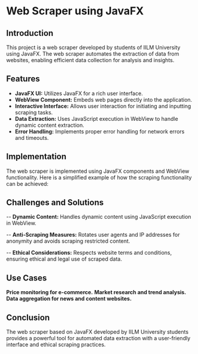 # Web Scraper using JavaFX

## Introduction
This project is a web scraper developed by students of IILM University using JavaFX. The web scraper automates the extraction of data from websites, enabling efficient data collection for analysis and insights.

## Features
- **JavaFX UI:** Utilizes JavaFX for a rich user interface.
- **WebView Component:** Embeds web pages directly into the application.
- **Interactive Interface:** Allows user interaction for initiating and inputting scraping tasks.
- **Data Extraction:** Uses JavaScript execution in WebView to handle dynamic content extraction.
- **Error Handling:** Implements proper error handling for network errors and timeouts.

## Implementation
The web scraper is implemented using JavaFX components and WebView functionality. Here is a simplified example of how the scraping functionality can be achieved:

## Challenges and Solutions
-- **Dynamic Content:** Handles dynamic content using JavaScript execution in WebView.

-- **Anti-Scraping Measures:** Rotates user agents and IP addresses for anonymity and avoids scraping restricted content.

-- **Ethical Considerations:** Respects website terms and conditions, ensuring ethical and legal use of scraped data.
## Use Cases
**Price monitoring for e-commerce.**
**Market research and trend analysis.**
**Data aggregation for news and content websites.**
## Conclusion
The web scraper based on JavaFX developed by IILM University students provides a powerful tool for automated data extraction with a user-friendly interface and ethical scraping practices.
